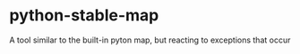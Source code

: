 # python-stable-map
A tool similar to the built-in pyton map, but reacting to exceptions that occur
